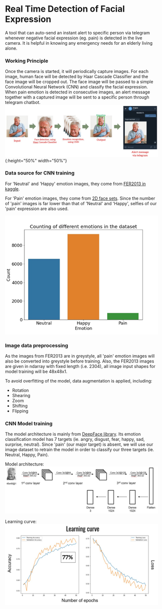 # Real Time Detection of Facial Expression
 A tool that can auto-send an instant alert to specific person via telegram whenever negative facial expression (eg. pain) is detected in the live camera. It is helpful in knowing any emergency needs for an elderly living alone.

### Working Principle
 Once the camera is started, it will periodically capture images. For each image, human face will be detected by Haar Cascade Classifier and the face image will be cropped out. The face image will be passed to a simple Convolutional Neural Network (CNN) and classify the facial expression. When pain emotion is detected in consecutive images, an alert message together with a captured image will be sent to a specific person through telegram chatbot. 
![](images/workflow.jpg){:height="50%" width="50%"}

### Data source for CNN training
 For 'Neutral' and 'Happy' emotion images, they come from [FER2013 in kaggle](https://www.kaggle.com/nicolejyt/facialexpressionrecognition).
 
 For 'Pain' emotion images, they come from [2D face sets](http://pics.stir.ac.uk/2D_face_sets.htm). Since the number of 'pain' images is far lower than that of 'Neutral' and 'Happy', selfies of our 'pain' expression are also used. 
 
 ![](images/dataset.jpg)
 
 ### Image data preprocessing
  As the images from FER2013 are in greystyle, all 'pain' emotion images will also be converted into greystyle before training. Also, the FER2013 images are given in ndarray with fixed length (i.e. 2304), all image input shapes for model training will be 48x48x1. 
  
  To avoid overfitting of the model, data augmentation is applied, including:
  - Rotation
  - Shearing
  - Zoom
  - Shifting
  - Flipping
  
  
### CNN Model training  
 The model architecture is mainly from [DeepFace library](https://pypi.org/project/deepface/). Its emotion classification model has 7 targets (ie. angry, disgust, fear, happy, sad, surprise, neutral).  Since 'pain' (our major target) is absent, we will use our image dataset to retrain the model in order to classify our three targets (ie. Neutral, Happy, Pain). 
 
 Model architecture:<br>
 ![](images/architecture.jpg)
 
 Learning curve:<br>
 ![](images/learning_curve.jpg)
